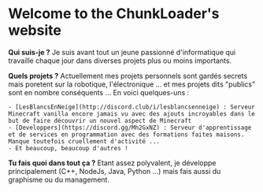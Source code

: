 # Welcome to the ChunkLoader's website

**Qui suis-je ?**
  Je suis avant tout un jeune passionné d'informatique qui travaille chaque jour dans diverses projets plus ou moins importants.

**Quels projets ?**
  Actuellement mes projets personnels sont gardés secrets mais poretent sur la robotique, l'électronique ... et mes projets dits "publics" sont en nombre conséquents ... En voici quelques-uns :

    - [LesBlancsEnNeige](http://discord.club/i/lesblancsenneige) : Serveur Minecraft vanilla encore jamais vu avec des ajouts incroyables dans le but de faire découvrir un nouvel aspect de Minecraft
    - [Developpers](https://discord.gg/Mh2GxNZ) : Serveur d'apprentissage et de services en programmation avec des formations faites maisons. Manque toutefois cruellement d'activité ...
    - Et beaucoup, beaucoup d'autres !

**Tu fais quoi dans tout ça ?**
  Etant assez polyvalent, je développe principalement (C++, NodeJs, Java, Python ...) mais fais aussi du graphisme ou du management.
